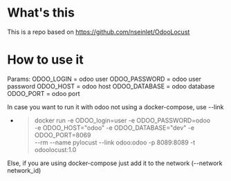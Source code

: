 # What's this
This is a repo based on https://github.com/nseinlet/OdooLocust


# How to use it
Params:
    ODOO_LOGIN = odoo user
    ODOO_PASSWORD = odoo user password
    ODOO_HOST = odoo host
    ODOO_DATABASE = odoo database
    ODOO_PORT = odoo port

In case you want to run it with odoo not using a docker-compose, use --link
* > docker run -e ODOO_login=user -e ODOO_PASSWORD=odoo \
    -e ODOO_HOST="odoo" -e ODOO_DATABASE="dev" -e ODOO_PORT=8069 \
    --rm --name pylocust --link odoo:odoo -p 8089:8089 -t odoolocust:1.0

Else, if you are using docker-compose just add it to the network (--network network_id)
